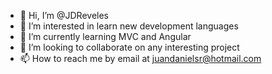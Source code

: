 - 👋 Hi, I’m @JDReveles
- 👀 I’m interested in learn new development languages
- 🌱 I’m currently learning MVC and Angular
- 💞️ I’m looking to collaborate on any interesting project
- 📫 How to reach me by email at juandanielsr@hotmail.com

<!---
JDReveles/JDReveles is a ✨ special ✨ repository because its `README.md` (this file) appears on your GitHub profile.
You can click the Preview link to take a look at your changes.
--->
